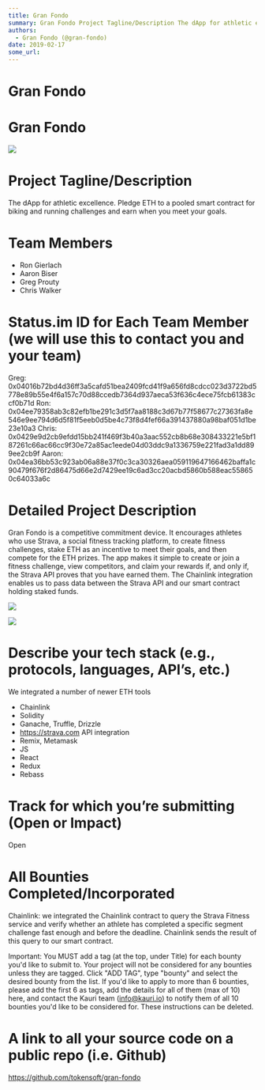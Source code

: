 ```yaml
---
title: Gran Fondo 
summary: Gran Fondo Project Tagline/Description The dApp for athletic excellence. Pledge ETH to a pooled smart contract for biking and running challenges and earn when you meet your goals. Team Members Ron Gierlach Aaron Biser Greg Prouty Chris Walker Status.im ID for Each Team Member (we will use this to contact you and your team) Greg- 0x04016b72bd4d36ff3a5cafd51bea2409fcd41f9a656fd8cdcc023d3722bd5778e89b55e4f6a157c70d88ccedb7364d937aeca53f636c4ece75fcb61383ccf0b71d Ron- 0x04ee79358ab3c82efb1be291c3d5f
authors:
  - Gran Fondo (@gran-fondo)
date: 2019-02-17
some_url: 
---
```


# Gran Fondo 



# **Gran Fondo**

![](https://api.kauri.io:443/ipfs/Qmc9YQ5qZp7MJzNsqSVv3GanCGFehHzZwAXbRcbbnqWXDm)

# Project Tagline/Description
The dApp for athletic excellence. Pledge ETH to a pooled smart contract for biking and running challenges and earn when you meet your goals.


# Team Members
* Ron Gierlach
* Aaron Biser
* Greg Prouty
* Chris Walker

# Status.im ID for Each Team Member (we will use this to contact you and your team)

Greg: 0x04016b72bd4d36ff3a5cafd51bea2409fcd41f9a656fd8cdcc023d3722bd5778e89b55e4f6a157c70d88ccedb7364d937aeca53f636c4ece75fcb61383ccf0b71d
Ron: 0x04ee79358ab3c82efb1be291c3d5f7aa8188c3d67b77f58677c27363fa8e546e9ee794d6d5f81f5eeb0d5be4c73f8d4fef66a391437880a98baf051d1be23e10a3
Chris: 0x0429e9d2cb9efdd15bb241f469f3b40a3aac552cb8b68e308433221e5bf187261c66ac66cc9f30e72a85ac1eede04d03ddc9a1336759e221fad3a1dd899ee2cb9f
Aaron: 0x04ea36bb53c923ab06a88e37f0c3ca30326aea059119647166462baffa1c90479f676f2d86475d66e2d7429ee19c6ad3cc20acbd5860b588eac558650c64033a6c


# Detailed Project Description
Gran Fondo is a competitive commitment device. It encourages athletes who use Strava, a social fitness tracking platform, to create fitness challenges, stake ETH as an incentive to meet their goals, and then compete for the ETH prizes. The app makes it simple to create or join a fitness challenge, view competitors, and claim your rewards if, and only if, the Strava API proves that you  have earned them. The Chainlink integration enables us to pass data between the Strava API and our smart contract holding staked funds.

![](https://api.kauri.io:443/ipfs/QmcxexgzxnYvF7VRmVZehMRL2RRg2XGgKbAZ1m2dp5dke7)

![](https://api.kauri.io:443/ipfs/QmYbJuUyitEvtTW7TjsH2km7HR4S7vJ6tnUfSoYruBtg7F)


# Describe your tech stack (e.g., protocols, languages, API’s, etc.)
We integrated a number of newer ETH tools
* Chainlink
* Solidity
* Ganache, Truffle, Drizzle
* https://strava.com API integration
* Remix, Metamask
* JS
* React
* Redux
* Rebass


# Track for which you’re submitting (Open or Impact)
Open


# All Bounties Completed/Incorporated
Chainlink: we integrated the Chainlink contract to query the Strava Fitness service and verify whether an athlete has completed a specific segment challenge fast enough and before the deadline. Chainlink sends the result of this query to our smart contract.


Important: You MUST add a tag (at the top, under Title) for each bounty you'd like to submit to. Your project will not be considered for any bounties unless they are tagged. Click "ADD TAG", type  "bounty" and select the desired bounty from the list. If you'd like to apply to more than 6 bounties, please add the first 6 as tags, add the details for all of them (max of 10) here, and contact the Kauri team (info@kauri.io) to notify them of all 10 bounties you'd like to be considered for. These instructions can be deleted.

# A link to all your source code on a public repo (i.e. Github)
https://github.com/tokensoft/gran-fondo




